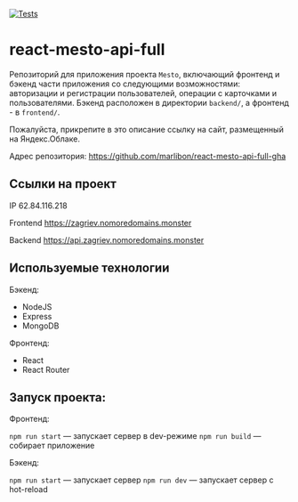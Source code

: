 [![Tests](https://github.com/yandex-praktikum/react-mesto-api-full-gha/actions/workflows/tests.yml/badge.svg)](https://github.com/yandex-praktikum/react-mesto-api-full-gha/actions/workflows/tests.yml)

# react-mesto-api-full

Репозиторий для приложения проекта `Mesto`, включающий фронтенд и бэкенд части приложения со следующими возможностями: авторизации и регистрации пользователей, операции с карточками и пользователями. Бэкенд расположен в директории `backend/`, а фронтенд - в `frontend/`.

Пожалуйста, прикрепите в это описание ссылку на сайт, размещенный на Яндекс.Облаке.

Адрес репозитория: https://github.com/marlibon/react-mesto-api-full-gha

## Ссылки на проект

IP 62.84.116.218

Frontend https://zagriev.nomoredomains.monster

Backend https://api.zagriev.nomoredomains.monster

## Используемые технологии

Бэкенд:

- NodeJS
- Express
- MongoDB

Фронтенд:

- React
- React Router

## Запуск проекта:

Фронтенд:

`npm run start` — запускает сервер в dev-режиме
`npm run build` — собирает приложение

Бэкенд:

`npm run start` — запускает сервер
`npm run dev` — запускает сервер с hot-reload

